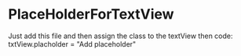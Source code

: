 # PlaceHolderForTextView
Just add this file and then assign the class to the textView 
then code:
        txtView.placholder = "Add placeholder"
